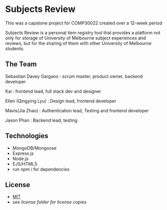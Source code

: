 # Subjects Review

This was a capstone project for COMP30022 created over a 12-week period

Subjects Review is a personal item registry tool that provides a platform not only for storage
of University of Melbourne subject experiences and reviews, but for the sharing of them with
other University of Melbourne students.

## The Team

Sebastian Davey Gargano : scrum master, product owner, backend developer

Kai : frontend lead, full stack dev and designer

Ellen (Qingying Lyu) : Design lead, frontend developer

Mavis(Jia Zhao) : Authentication lead, Testing and frontend developer

Jason Phan : Backend lead, testing

## Technologies

- MongoDB/Mongoose
- Express.js
- Node.js
- EJS/HTML5
- run *npm i* for dependencies

## License

- [MIT](https://choosealicense.com/licenses/mit/)
- *see license folder for license copies*


